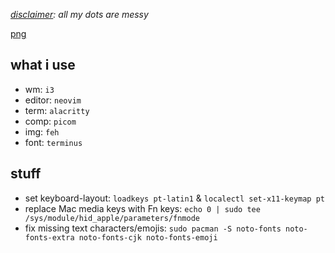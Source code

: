 *<ins>disclaimer</ins>: all my dots are messy*

[png](https://raw.githubusercontent.com/hicfool/dots/main/setup.png)

## what i use
- wm: `i3`
- editor: `neovim`
- term: `alacritty`
- comp: `picom`
- img: `feh`
- font: `terminus`

## stuff
- set keyboard-layout: `loadkeys pt-latin1` & `localectl set-x11-keymap pt`
- replace Mac media keys with Fn keys: `echo 0 | sudo tee /sys/module/hid_apple/parameters/fnmode`
- fix missing text characters/emojis: `sudo pacman -S noto-fonts noto-fonts-extra noto-fonts-cjk noto-fonts-emoji`

